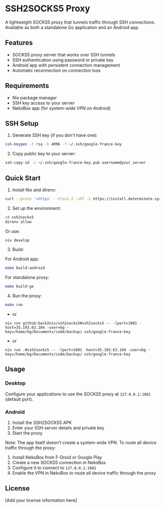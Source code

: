 # SSH2SOCKS5 Proxy

A lightweight SOCKS5 proxy that tunnels traffic through SSH connections. Available as both a standalone Go application and an Android app.

## Features

- SOCKS5 proxy server that works over SSH tunnels
- SSH authentication using password or private key
- Android app with persistent connection management
- Automatic reconnection on connection loss

## Requirements

- Nix package manager
- SSH key access to your server
- NekoBox app (for system-wide VPN on Android)

## SSH Setup

1. Generate SSH key (if you don't have one):
```bash
ssh-keygen -t rsa -b 4096 -f ~/.ssh/google-france-key
```

2. Copy public key to your server:
```bash
ssh-copy-id -i ~/.ssh/google-france-key.pub username@your_server
```

## Quick Start

1. Install Nix and direnv:
```bash
curl --proto '=https' --tlsv1.2 -sSf -L https://install.determinate.systems/nix | sh -s -- install
```

2. Set up the environment:
```bash
cd ssh2socks5
direnv allow
```
Or use:
```bash
nix develop
```

3. Build:

For Android app:
```bash
make build-android
```

For standalone proxy:
```bash
make build-go
```

4. Run the proxy:
```bash
make run
```
- or
```
nix run github:back2nix/ssh2socks5#ssh2socks5 -- -lport=1081 -host=35.193.63.104 -user=bg -key=/home/bg/Documents/code/backup/.ssh/google-france-key
```
- or
```
nix run .#ssh2socks5 -- -lport=1081 -host=35.193.63.104 -user=bg -key=/home/bg/Documents/code/backup/.ssh/google-france-key
```

## Usage

### Desktop
Configure your applications to use the SOCKS5 proxy at `127.0.0.1:1081` (default port).

### Android
1. Install the SSH2SOCKS5 APK
2. Enter your SSH server details and private key
3. Start the proxy

Note: The app itself doesn't create a system-wide VPN. To route all device traffic through the proxy:
1. Install NekoBox from F-Droid or Google Play
2. Create a new SOCKS5 connection in NekoBox
3. Configure it to connect to `127.0.0.1:1081`
4. Enable the VPN in NekoBox to route all device traffic through the proxy

## License

[Add your license information here]
